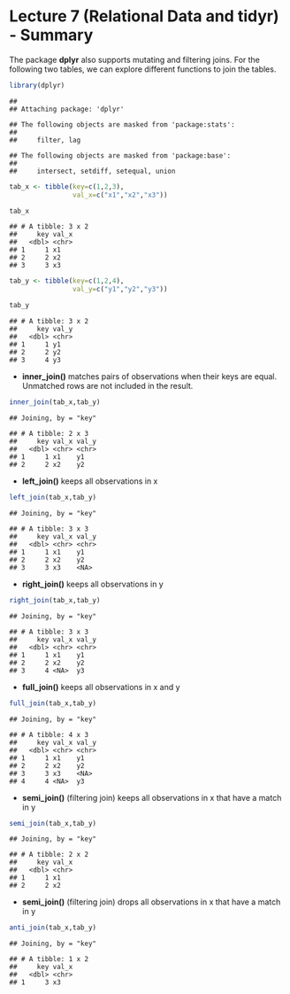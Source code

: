 Lecture 7 (Relational Data and tidyr) - Summary
================

<!-- README.md is generated from README.Rmd. Please edit that file -->
The package **dplyr** also supports mutating and filtering joins. For the following two tables, we can explore different functions to join the tables.

``` r
library(dplyr)
```

    ## 
    ## Attaching package: 'dplyr'

    ## The following objects are masked from 'package:stats':
    ## 
    ##     filter, lag

    ## The following objects are masked from 'package:base':
    ## 
    ##     intersect, setdiff, setequal, union

``` r
tab_x <- tibble(key=c(1,2,3),
                val_x=c("x1","x2","x3"))

tab_x
```

    ## # A tibble: 3 x 2
    ##     key val_x
    ##   <dbl> <chr>
    ## 1     1 x1   
    ## 2     2 x2   
    ## 3     3 x3

``` r
tab_y <- tibble(key=c(1,2,4),
                val_y=c("y1","y2","y3"))

tab_y
```

    ## # A tibble: 3 x 2
    ##     key val_y
    ##   <dbl> <chr>
    ## 1     1 y1   
    ## 2     2 y2   
    ## 3     4 y3

-   **inner\_join()** matches pairs of observations when their keys are equal. Unmatched rows are not included in the result.

``` r
inner_join(tab_x,tab_y)
```

    ## Joining, by = "key"

    ## # A tibble: 2 x 3
    ##     key val_x val_y
    ##   <dbl> <chr> <chr>
    ## 1     1 x1    y1   
    ## 2     2 x2    y2

-   **left\_join()** keeps all observations in x

``` r
left_join(tab_x,tab_y)
```

    ## Joining, by = "key"

    ## # A tibble: 3 x 3
    ##     key val_x val_y
    ##   <dbl> <chr> <chr>
    ## 1     1 x1    y1   
    ## 2     2 x2    y2   
    ## 3     3 x3    <NA>

-   **right\_join()** keeps all observations in y

``` r
right_join(tab_x,tab_y)
```

    ## Joining, by = "key"

    ## # A tibble: 3 x 3
    ##     key val_x val_y
    ##   <dbl> <chr> <chr>
    ## 1     1 x1    y1   
    ## 2     2 x2    y2   
    ## 3     4 <NA>  y3

-   **full\_join()** keeps all observations in x and y

``` r
full_join(tab_x,tab_y)
```

    ## Joining, by = "key"

    ## # A tibble: 4 x 3
    ##     key val_x val_y
    ##   <dbl> <chr> <chr>
    ## 1     1 x1    y1   
    ## 2     2 x2    y2   
    ## 3     3 x3    <NA> 
    ## 4     4 <NA>  y3

-   **semi\_join()** (filtering join) keeps all observations in x that have a match in y

``` r
semi_join(tab_x,tab_y)
```

    ## Joining, by = "key"

    ## # A tibble: 2 x 2
    ##     key val_x
    ##   <dbl> <chr>
    ## 1     1 x1   
    ## 2     2 x2

-   **semi\_join()** (filtering join) drops all observations in x that have a match in y

``` r
anti_join(tab_x,tab_y)
```

    ## Joining, by = "key"

    ## # A tibble: 1 x 2
    ##     key val_x
    ##   <dbl> <chr>
    ## 1     3 x3
